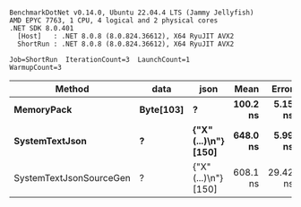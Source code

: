 ```

BenchmarkDotNet v0.14.0, Ubuntu 22.04.4 LTS (Jammy Jellyfish)
AMD EPYC 7763, 1 CPU, 4 logical and 2 physical cores
.NET SDK 8.0.401
  [Host]   : .NET 8.0.8 (8.0.824.36612), X64 RyuJIT AVX2
  ShortRun : .NET 8.0.8 (8.0.824.36612), X64 RyuJIT AVX2

Job=ShortRun  IterationCount=3  LaunchCount=1  
WarmupCount=3  

```
| Method                  | data      | json                 | Mean     | Error    | StdDev  | Min      | Max      | Gen0   | Allocated |
|------------------------ |---------- |--------------------- |---------:|---------:|--------:|---------:|---------:|-------:|----------:|
| **MemoryPack**              | **Byte[103]** | **?**                    | **100.2 ns** |  **5.15 ns** | **0.28 ns** | **100.0 ns** | **100.5 ns** | **0.0029** |     **248 B** |
| **SystemTextJson**          | **?**         | **{&quot;X&quot;(...)\\n&quot;} [150]** | **648.0 ns** |  **5.99 ns** | **0.33 ns** | **647.7 ns** | **648.3 ns** | **0.0029** |     **248 B** |
| SystemTextJsonSourceGen | ?         | {&quot;X&quot;(...)\\n&quot;} [150] | 608.1 ns | 29.42 ns | 1.61 ns | 607.0 ns | 609.9 ns | 0.0029 |     248 B |
